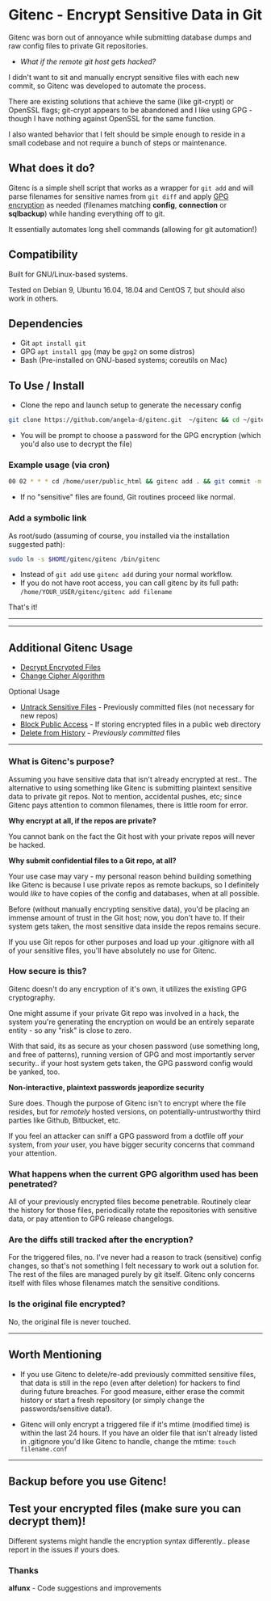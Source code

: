 # Gitenc - Encrypt Sensitive Data in Git

Gitenc was born out of annoyance while submitting database dumps and raw config files to private Git repositories.

- *What if the remote git host gets hacked?*

I didn't want to sit and manually encrypt sensitive files with each new commit, so Gitenc was developed to automate the process.

There are existing solutions that achieve the same (like git-crypt) or OpenSSL flags; git-crypt appears to be abandoned and I like using GPG - though I have nothing against OpenSSL for the same function.

I also wanted behavior that I felt should be simple enough to reside in a small codebase and not require a bunch of steps or maintenance.


## What does it do?
Gitenc is a simple shell script that works as a wrapper for `git add` and will parse filenames for sensitive names from `git diff` and apply [GPG encryption](https://gnupg.org/) as needed (filenames matching **config**, **connection** or **sqlbackup**) while handing everything off to git.

 It essentially automates long shell commands (allowing for git automation!)

## Compatibility
Built for GNU/Linux-based systems.

Tested on Debian 9, Ubuntu 16.04, 18.04 and CentOS 7, but should also work in others.

## Dependencies
- Git `apt install git`
- GPG `apt install gpg` (may be `gpg2` on some distros)
- Bash (Pre-installed on GNU-based systems; coreutils on Mac)

## To Use / Install

- Clone the repo and launch setup to generate the necessary config
```bash
git clone https://github.com/angela-d/gitenc.git  ~/gitenc && cd ~/gitenc && ./gitenc setup
```

- You will be prompt to choose a password for the GPG encryption (which you'd also use to decrypt the file)

### Example usage (via cron)
```bash
00 02 * * * cd /home/user/public_html && gitenc add . && git commit -m "Adding new changes" && git push && cd
```
- If no "sensitive" files are found, Git routines proceed like normal.

### Add a symbolic link
As root/sudo (assuming of course, you installed via the installation suggested path):
```bash
sudo ln -s $HOME/gitenc/gitenc /bin/gitenc
```
- Instead of `git add` use `gitenc add` during your normal workflow.  
- If you do not have root access, you can call gitenc by its full path: `/home/YOUR_USER/gitenc/gitenc add filename`

That's it!

***
***
## Additional Gitenc Usage

- [Decrypt Encrypted Files](readme/decrypt-files.md)
- [Change Cipher Algorithm](readme/change-cipher-algo.md)

Optional Usage
- [Untrack Sensitive Files](readme/untrack-sensitive-files.md) - Previously committed files (not necessary for new repos)
- [Block Public Access](readme/block-public-access.md) - If storing encrypted files in a public web directory
- [Delete from History](readme/delete-from-git-history.md) - *Previously committed* files

***
### What is Gitenc's purpose?
Assuming you have sensitive data that isn't already encrypted at rest..
The alternative to using something like Gitenc is submitting plaintext sensitive data to private git repos.  Not to mention, accidental pushes, etc; since Gitenc pays attention to common filenames, there is little room for error.

**Why encrypt at all, if the repos are private?**

You cannot bank on the fact the Git host with your private repos will never be hacked.

**Why submit confidential files to a Git repo, at all?**

Your use case may vary - my personal reason behind building something like Gitenc is because I use private repos as remote backups, so I definitely would *like* to have copies of the config and databases, when at all possible.

Before (without manually encrypting sensitive data), you'd be placing an immense amount of trust in the Git host; now, you don't have to.  If their system gets taken, the most sensitive data inside the repos remains secure.

If you use Git repos for other purposes and load up your .gitignore with all of your sensitive files, you'll have absolutely no use for Gitenc.

### How secure is this?
Gitenc doesn't do any encryption of it's own, it utilizes the existing GPG cryptography.

One might assume if your private Git repo was involved in a hack, the system you're generating the encryption on would be an entirely separate entity - so any "risk" is close to zero.

With that said, its as secure as your chosen password (use something long, and free of patterns), running version of GPG and most importantly server security.. if your host system gets taken, the GPG password config would be yanked, too.

**Non-interactive, plaintext passwords jeapordize security**

Sure does. Though the purpose of Gitenc isn't to encrypt where the file resides, but for *remotely* hosted versions, on potentially-untrustworthy third parties like Github, Bitbucket, etc.

If you feel an attacker can sniff a GPG password from a dotfile off *your* system, from *your* user, you have bigger security concerns that command your attention.

### What happens when the current GPG algorithm used has been penetrated?
All of your previously encrypted files become penetrable.  Routinely clear the history for those files, periodically rotate the repositories with sensitive data, or pay attention to GPG release changelogs.

### Are the diffs still tracked after the encryption?
For the triggered files, no.  I've never had a reason to track (sensitive) config changes, so that's not something I felt necessary to work out a solution for.  The rest of the files are managed purely by git itself.  Gitenc only concerns itself with files whose filenames match the sensitive conditions.

### Is the original file encrypted?
No, the original file is never touched.

***
## Worth Mentioning
- If you use Gitenc to delete/re-add previously committed sensitive files, that data is still in the repo (even after deletion) for hackers to find during future breaches.  For good measure, either erase the commit history or start a fresh repository (or simply change the passwords/sensitive data!).

- Gitenc will only encrypt a triggered file if it's mtime (modified time) is within the last 24 hours.  If you have an older file that isn't already listed in .gitignore you'd like Gitenc to handle, change the mtime: `touch filename.conf`
***

## Backup before you use Gitenc!
## Test your encrypted files (make sure you can decrypt them)!  
Different systems might handle the encryption syntax differently.. please report in the issues if yours does.

### Thanks
**alfunx** - Code suggestions and improvements
